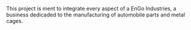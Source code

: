 This project is ment to integrate every aspect of a EnGo Industries, a business dedicaded to the manufacturing of automobile parts and metal cages.

